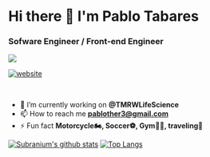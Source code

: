 <h1> Hi there 👋 I'm Pablo Tabares </h1>

<h3>Sofware Engineer / Front-end Engineer</h3>

![](https://komarev.com/ghpvc/?username=pabtab&color=green)

[![website](https://img.shields.io/badge/Website-46a2f1.svg?&style=flat-square&logo=Google-Chrome&logoColor=white&link=https://anmolsingh.me/)](http://pablotabares.dev/)

<br/>


- 🔭 I’m currently working on **@TMRWLifeScience**
- 📫 How to reach me **pablother3@gmail.com**
- ⚡ Fun fact **Motorcycle🏍, Soccer⚽️, Gym💪🏻, traveling🛫**

[![Subranium's github stats](https://github-readme-stats.vercel.app/api?username=pabtab&show_icons=true&theme=merko)](https://github.com/anuraghazra/github-readme-stats) [![Top Langs](https://github-readme-stats.vercel.app/api/top-langs/?username=pabtab&layout=compact&theme=merko)](https://github.com/anuraghazra/github-readme-stats)
